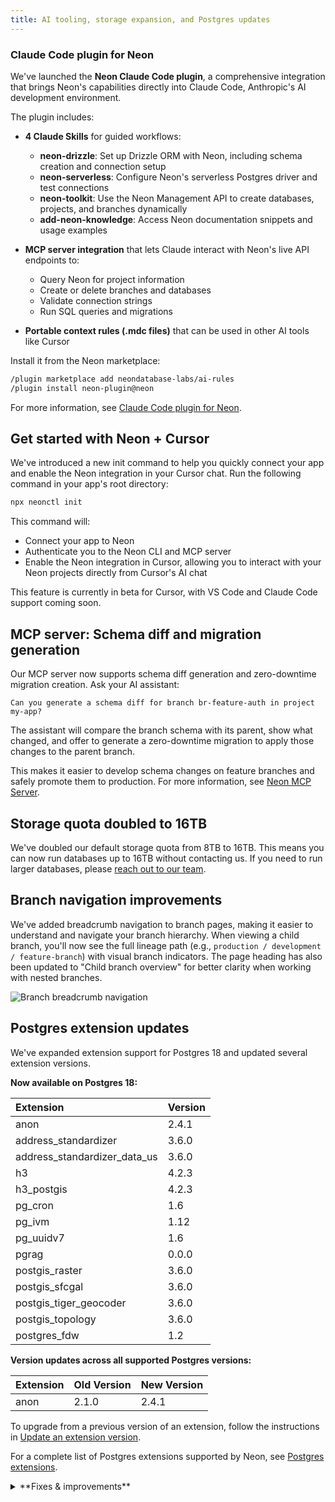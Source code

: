 ```yaml
---
title: AI tooling, storage expansion, and Postgres updates
---
```


### Claude Code plugin for Neon

We've launched the **Neon Claude Code plugin**, a comprehensive integration that brings Neon's capabilities directly into Claude Code, Anthropic's AI development environment.

The plugin includes:

- **4 Claude Skills** for guided workflows:
  - **neon-drizzle**: Set up Drizzle ORM with Neon, including schema creation and connection setup
  - **neon-serverless**: Configure Neon's serverless Postgres driver and test connections
  - **neon-toolkit**: Use the Neon Management API to create databases, projects, and branches dynamically
  - **add-neon-knowledge**: Access Neon documentation snippets and usage examples

- **MCP server integration** that lets Claude interact with Neon's live API endpoints to:
  - Query Neon for project information
  - Create or delete branches and databases
  - Validate connection strings
  - Run SQL queries and migrations

- **Portable context rules (.mdc files)** that can be used in other AI tools like Cursor

Install it from the Neon marketplace:

```bash
/plugin marketplace add neondatabase-labs/ai-rules
/plugin install neon-plugin@neon
```

For more information, see [Claude Code plugin for Neon](/docs/ai/ai-claude-code-plugin).

## Get started with Neon + Cursor

We've introduced a new init command to help you quickly connect your app and enable the Neon integration in your Cursor chat. Run the following command in your app's root directory:

```bash
npx neonctl init
```

This command will:

- Connect your app to Neon
- Authenticate you to the Neon CLI and MCP server
- Enable the Neon integration in Cursor, allowing you to interact with your Neon projects directly from Cursor's AI chat

This feature is currently in beta for Cursor, with VS Code and Claude Code support coming soon.

## MCP server: Schema diff and migration generation

Our MCP server now supports schema diff generation and zero-downtime migration creation. Ask your AI assistant:

```
Can you generate a schema diff for branch br-feature-auth in project my-app?
```

The assistant will compare the branch schema with its parent, show what changed, and offer to generate a zero-downtime migration to apply those changes to the parent branch.

This makes it easier to develop schema changes on feature branches and safely promote them to production. For more information, see [Neon MCP Server](/docs/ai/neon-mcp-server).

## Storage quota doubled to 16TB

We've doubled our default storage quota from 8TB to 16TB. This means you can now run databases up to 16TB without contacting us. If you need to run larger databases, please [reach out to our team](https://neon.tech/contact-sales).

## Branch navigation improvements

We've added breadcrumb navigation to branch pages, making it easier to understand and navigate your branch hierarchy. When viewing a child branch, you'll now see the full lineage path (e.g., `production / development / feature-branch`) with visual branch indicators. The page heading has also been updated to "Child branch overview" for better clarity when working with nested branches.

![Branch breadcrumb navigation](/docs/changelog/branch-breadcrumbs-oct-2025.png)

## Postgres extension updates

We've expanded extension support for Postgres 18 and updated several extension versions.

**Now available on Postgres 18:**

| Extension                    | Version |
| :--------------------------- | :------ |
| anon                         | 2.4.1   |
| address_standardizer         | 3.6.0   |
| address_standardizer_data_us | 3.6.0   |
| h3                           | 4.2.3   |
| h3_postgis                   | 4.2.3   |
| pg_cron                      | 1.6     |
| pg_ivm                       | 1.12    |
| pg_uuidv7                    | 1.6     |
| pgrag                        | 0.0.0   |
| postgis_raster               | 3.6.0   |
| postgis_sfcgal               | 3.6.0   |
| postgis_tiger_geocoder       | 3.6.0   |
| postgis_topology             | 3.6.0   |
| postgres_fdw                 | 1.2     |

**Version updates across all supported Postgres versions:**

| Extension | Old Version | New Version |
| :-------- | :---------- | :---------- |
| anon      | 2.1.0       | 2.4.1       |

To upgrade from a previous version of an extension, follow the instructions in [Update an extension version](/docs/extensions/pg-extensions#update-an-extension-version).

For a complete list of Postgres extensions supported by Neon, see [Postgres extensions](/docs/extensions/pg-extensions).

<details>
<summary>**Fixes & improvements**</summary>

- **Child branch storage now capped at logical data size**

  We've introduced a storage billing cap for child branches. Previously, child branch storage cost was based on all data changes over time. Now, you're billed for the minimum of accumulated changes or your actual data size, ensuring you never pay more than the logical size of your data on the child branch. This change makes child branch storage costs more predictable and helps avoid charges from long-lived branches.

</details>
